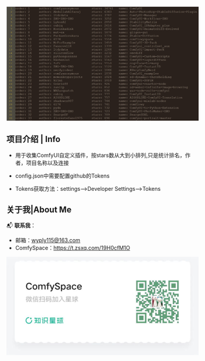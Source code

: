 ![alt text](example/example.png)

## 项目介绍 | Info

- 用于收集ComfyUI自定义插件，按stars数从大到小排列,只是统计排名，作者，项目名称以及连接

- config.json中需要配置github的Tokens
- Tokens获取方法：settings-->Developer Settings-->Tokens

## 关于我|About Me

📬 **联系我**：
- 邮箱：wyply115@163.com
- ComfySpace：https://t.zsxq.com/19H0cfM1O

![alt text](example/星球.jpg)